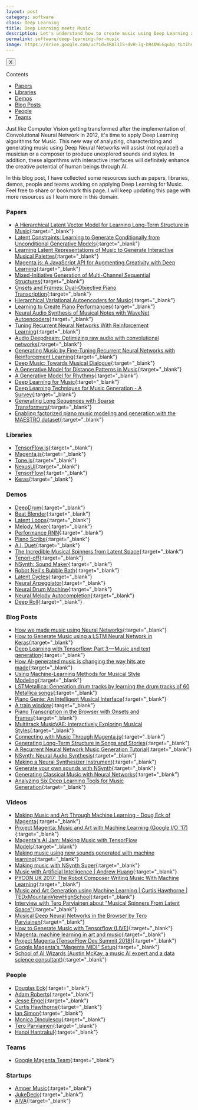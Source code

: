 ```yaml
---
layout: post
category: software
class: Deep Learning
title: Deep Learning meets Music
description: Let's understand how to create music using Deep Learning and Machine Learning algorithms.
permalink: software/deep-learning-for-music
image: https://drive.google.com/uc?id=1RAl1IS-dvH-7g-b94QWLGqubp_tLtIhm
---
```


<div class="sidebar_tracker" id="sidebar_tracker">
  <button onclick="closeSidebar('sidebar_tracker_content')">X</button>
  <p onclick="showSidebar('sidebar_tracker_content')">Contents</p>
  <ul id="sidebar_tracker_content">
    <li><a class="sidebar_links" onclick="handleSideBarLinks(this.id)" id="link_1" href="#papers">Papers</a></li>
    <li><a class="sidebar_links" onclick="handleSideBarLinks(this.id)" id="link_2" href="#libraries">Libraries</a></li>
    <li><a class="sidebar_links" onclick="handleSideBarLinks(this.id)" id="link_3" href="#demos">Demos</a></li>
    <li><a class="sidebar_links" onclick="handleSideBarLinks(this.id)" id="link_4" href="#blog-posts">Blog Posts</a></li>
    <li><a class="sidebar_links" onclick="handleSideBarLinks(this.id)" id="link_5" href="#people">People</a></li>
    <li><a class="sidebar_links" onclick="handleSideBarLinks(this.id)" id="link_6" href="#team">Teams</a></li>
  </ul>
</div>

Just like Computer Vision getting transformed after the implementation of Convolutional Neural Network in 2012, it's time to apply Deep Learning algorithms for Music. This new way of analyzing, characterizing and generating music using Deep Neural Networks will assist (not replace!) a musician or a composer to produce unexplored sounds and styles. In addition, these algorithms with interactive interfaces will definitely enhance the creative potential of human beings through AI.

In this blog post, I have collected some resources such as papers, libraries, demos, people and teams working on applying Deep Learning for Music. Feel free to share or bookmark this page. I will keep updating this page with more resources as I learn more in this domain.

<h3 id="papers">Papers</h3>

* [A Hierarchical Latent Vector Model for Learning Long-Term Structure in Music](https://ai.google/research/pubs/pub47078){:target="_blank"}
* [Latent Constraints: Learning to Generate Conditionally from Unconditional Generative Models](https://ai.google/research/pubs/pub46648){:target="_blank"}
* [Learning Latent Representations of Music to Generate Interactive Musical Palettes](https://ai.google/research/pubs/pub46795){:target="_blank"}
* [Magenta.js: A JavaScript API for Augmenting Creativity with Deep Learning](https://ai.google/research/pubs/pub47115){:target="_blank"}
* [Mixed-Initiative Generation of Multi-Channel Sequential Structures](https://ai.google/research/pubs/pub46821){:target="_blank"}
* [Onsets and Frames: Dual-Objective Piano Transcription](https://ai.google/research/pubs/pub46812){:target="_blank"}
* [Hierarchical Variational Autoencoders for Music](https://ai.google/research/pubs/pub46809){:target="_blank"}
* [Learning to Create Piano Performances](https://ai.google/research/pubs/pub46748){:target="_blank"}
* [Neural Audio Synthesis of Musical Notes with WaveNet Autoencoders](https://ai.google/research/pubs/pub46119){:target="_blank"}
* [Tuning Recurrent Neural Networks With Reinforcement Learning](https://ai.google/research/pubs/pub45935){:target="_blank"}
* [Audio Deepdream: Optimizing raw audio with convolutional networks](https://ai.google/research/pubs/pub45859){:target="_blank"}
* [Generating Music by Fine-Tuning Recurrent Neural Networks with Reinforcement Learning](https://ai.google/research/pubs/pub45871){:target="_blank"}
* [Deep Music: Towards Musical Dialogue](https://ai.google/research/pubs/pub46745){:target="_blank"}
* [A Generative Model for Distance Patterns in Music](https://ai.google/research/pubs/pub32978){:target="_blank"}
* [A Generative Model for Rhythms](https://static.googleusercontent.com/media/research.google.com/en//pubs/archive/34393.pdf){:target="_blank"}
* [Deep Learning for Music](https://cs224d.stanford.edu/reports/allenh.pdf){:target="_blank"}
* [Deep Learning Techniques for Music Generation - A Survey](https://arxiv.org/abs/1709.01620){:target="_blank"}
* [Generating Long Sequences with Sparse Transformers](https://arxiv.org/pdf/1904.10509.pdf){:target="_blank"}
* [Enabling factorized piano music modeling and generation with the MAESTRO dataset](https://arxiv.org/pdf/1810.12247.pdf){:target="_blank"}

<h3 id="libraries">Libraries</h3>

* [TensorFlow.js](https://js.tensorflow.org/){:target="_blank"}
* [Magenta.js](https://magenta.tensorflow.org/js){:target="_blank"}
* [Tone.js](https://tonejs.github.io/){:target="_blank"}
* [NexusUI](https://nexus-js.github.io/ui/){:target="_blank"}
* [TensorFlow](https://www.tensorflow.org/){:target="_blank"}
* [Keras](https://keras.io/){:target="_blank"}

<h3 id="demos">Demos</h3>

* [DeepDrum](https://gogul09.github.io/software/deep-drum){:target="_blank"}
* [Beat Blender](https://experiments.withgoogle.com/ai/beat-blender/view/){:target="_blank"}
* [Latent Loops](https://teampieshop.github.io/latent-loops/){:target="_blank"}
* [Melody Mixer](https://experiments.withgoogle.com/ai/melody-mixer/view/){:target="_blank"}
* [Performance RNN](https://magenta.tensorflow.org/demos/performance_rnn/index.html){:target="_blank"}
* [Piano Scribe](https://piano-scribe.glitch.me/){:target="_blank"}
* [A.I. Duet](https://experiments.withgoogle.com/ai/ai-duet/view/){:target="_blank"}
* [The Incredible Musical Spinners from Latent Space](https://incredible-spinners.glitch.me/){:target="_blank"}
* [Tenori-off](https://tenori-off.glitch.me/){:target="_blank"}
* [NSynth: Sound Maker](https://experiments.withgoogle.com/ai/sound-maker/view/){:target="_blank"}
* [Robot Neil's Bubble Bath](https://codepen.io/teropa/full/gzjgEP/){:target="_blank"}
* [Latent Cycles](https://codepen.io/teropa/full/rdoPbG/){:target="_blank"}
* [Neural Arpeggiator](https://codepen.io/teropa/details/ddqEwj/){:target="_blank"}
* [Neural Drum Machine](https://codepen.io/teropa/pen/JLjXGK){:target="_blank"}
* [Neural Melody Autocompletion](https://codepen.io/teropa/full/gvwwZL/){:target="_blank"}
* [Deep Roll](https://codepen.io/teropa/full/zpbLOj/){:target="_blank"}

<h3 id="blog-posts">Blog Posts</h3>

* [How we made music using Neural Networks](https://medium.com/@ATavgen/how-we-made-music-using-neural-networks-449a62b8a332){:target="_blank"}
* [How to Generate Music using a LSTM Neural Network in Keras](https://towardsdatascience.com/how-to-generate-music-using-a-lstm-neural-network-in-keras-68786834d4c5){:target="_blank"}
* [Deep Learning with Tensorflow: Part 3 — Music and text generation](https://towardsdatascience.com/deep-learning-with-tensorflow-part-3-music-and-text-generation-8a3fbfdc5e9b){:target="_blank"}
* [How AI-generated music is changing the way hits are made](https://www.theverge.com/2018/8/31/17777008/artificial-intelligence-taryn-southern-amper-music){:target="_blank"}
* [Using Machine-Learning Methods for Musical Style Modeling](http://musicweb.ucsd.edu/~sdubnov/Papers/CM.pdf){:target="_blank"}
* [LSTMetallica: Generation drum tracks by learning the drum tracks of 60 Metallica songs](https://keunwoochoi.wordpress.com/2016/02/23/lstmetallica/){:target="_blank"}
* [Piano Genie: An Intelligent Musical Interface](https://magenta.tensorflow.org/pianogenie){:target="_blank"}
* [A train window](https://magenta.tensorflow.org/nfp_p2p){:target="_blank"}
* [Piano Transcription in the Browser with Onsets and Frames](https://magenta.tensorflow.org/oaf-js){:target="_blank"}
* [Multitrack MusicVAE: Interactively Exploring Musical Styles](https://magenta.tensorflow.org/multitrack){:target="_blank"}
* [Connecting with Music Through Magenta.js](https://magenta.tensorflow.org/blog/2018/05/03/connecting-with-magenta-js/){:target="_blank"}
* [Generating Long-Term Structure in Songs and Stories](https://magenta.tensorflow.org/2016/07/15/lookback-rnn-attention-rnn){:target="_blank"}
* [A Recurrent Neural Network Music Generation Tutorial](https://magenta.tensorflow.org/2016/06/10/recurrent-neural-network-generation-tutorial){:target="_blank"}
* [NSynth: Neural Audio Synthesis](https://magenta.tensorflow.org/nsynth){:target="_blank"}
* [Making a Neural Synthesizer Instrument](https://magenta.tensorflow.org/nsynth-instrument){:target="_blank"}
* [Generate your own sounds with NSynth](https://magenta.tensorflow.org/nsynth-fastgen){:target="_blank"}
* [Generating Classical Music with Neural Networks](https://blog.floydhub.com/generating-classical-music-with-neural-networks/){:target="_blank"}
* [Analyzing Six Deep Learning Tools for Music Generation](http://www.asimovinstitute.org/analyzing-deep-learning-tools-music/){:target="_blank"}

<h3 id="videos">Videos</h3>

* [Making Music and Art Through Machine Learning - Doug Eck of Magenta](https://www.youtube.com/watch?v=yz-fHidp1M8&lc=){:target="_blank"}
* [Project Magenta: Music and Art with Machine Learning (Google I/O '17)](https://www.youtube.com/watch?v=2FAjQ6R_bf0){:target="_blank"}
* [Magenta's AI Jam: Making Music with TensorFlow Models](https://www.youtube.com/watch?v=ZRnbbtqxBEc){:target="_blank"}
* [Making music using new sounds generated with machine learning](https://www.youtube.com/watch?v=iTXU9Z0NYoU){:target="_blank"}
* [Making music with NSynth Super](https://www.youtube.com/watch?v=0fjopD87pyw){:target="_blank"}
* [Music with Artificial Intelligence \| Andrew Huang](https://www.youtube.com/watch?v=AaALLWQmCdI){:target="_blank"}
* [PYCON UK 2017: The Robot Composer Writing Music With Machine Learning](https://www.youtube.com/watch?v=UY_heSoaoEE){:target="_blank"}
* [Music and Art Generation using Machine Learning \| Curtis Hawthorne \| TEDxMountainViewHighSchool](https://www.youtube.com/watch?v=Q-Qq8ipUHEI){:target="_blank"}
* [Interview with Tero Parviainen about "Musical Spinners From Latent Space"](https://www.youtube.com/watch?v=zVe7eL9dBUg){:target="_blank"}
* [Musical Deep Neural Networks in the Browser by Tero Parviainen](https://www.youtube.com/watch?v=HKRJuz6o2uY){:target="_blank"}
* [How to Generate Music with Tensorflow (LIVE)](https://www.youtube.com/watch?v=pg9apmwf7og){:target="_blank"}
* [Magenta: machine learning in art and music](https://www.youtube.com/watch?v=4g6srBYeDag){:target="_blank"}
* [Project Magenta (TensorFlow Dev Summit 2018)](https://www.youtube.com/watch?v=lMJKhrqPYSw){:target="_blank"}
* [Google Magenta's "Magenta MIDI" Setup](https://www.youtube.com/watch?v=z1BBaP4XrX8){:target="_blank"}
* [School of AI Wizards (Austin McKay, a music AI expert and a data science consultant)](https://www.youtube.com/watch?v=5xTWkJm10To&feature=youtu.be){:target="_blank"}

<h3 id="people">People</h3>

* [Douglas Eck](https://ai.google/research/people/author39086){:target="_blank"}
* [Adam Roberts](https://ai.google/research/people/104881){:target="_blank"}
* [Jesse Engel](https://ai.google/research/people/JesseEngel){:target="_blank"}
* [Curtis Hawthorne](https://ai.google/research/people/CurtisHawthorne){:target="_blank"}
* [Ian Simon](https://ai.google/research/people/104882){:target="_blank"}
* [Monica Dinculescu](https://meowni.ca/){:target="_blank"}
* [Tero Parviainen](https://teropa.info/){:target="_blank"}
* [Hanoi Hantrakul](http://cargocollective.com/lh-hantrakul){:target="_blank"}

<h3 id="teams">Teams</h3>

* [Google Magenta Team](https://magenta.tensorflow.org/){:target="_blank"}

<h3 id="people">Startups</h3>

* [Amper Music](https://www.ampermusic.com/){:target="_blank"}
* [JukeDeck](https://www.jukedeck.com/make/tracks/browse){:target="_blank"}
* [AIVA](https://www.aiva.ai/engine){:target="_blank"}